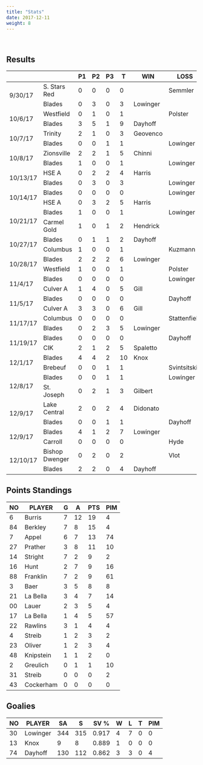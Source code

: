 ```yaml
---
title: "Stats"
date: 2017-12-11
weight: 8
---
```

<div class="sponsorcontainer">
  <a id="stats-a1" href="#"><img id="stats-s1" class="image sponsor"></a>
  <a id="stats-a2" href="#"><img id="stats-s2" class="image sponsor"></a>
</div>

Results
-------
<table>
  <thead>
    <tr>
      <th></th> <th></th> <th title="Period 1">P1</th> <th title="Period 2">P2</th> <th title="Period 3">P3</th> <th title="Total">T</th> <th>WIN</th> <th>LOSS</th> <th title="Saves">S</th>
    <tr>
  </thead>

  <!-- South Stars Red vs. Blades, 9/30/17 -->
  <tr class="odd">
    <td rowspan="2">9/30/17</td>
                                 <td>S. Stars Red</td> <td>0</td> <td>0</td> <td>0</td> <td>0</td> <td></td>          <td>Semmler</td>  <td>16</td>
  </tr>
  <tr class="odd">
                                 <td>Blades</td>       <td>0</td> <td>3</td> <td>0</td> <td>3</td> <td>Lowinger</td> <td></td>          <td>22</td>
  </tr>

  <!-- Westfield vs Blades, 10/6/17 -->
  <tr class="even">
    <td rowspan="2">10/6/17</td>
                                 <td>Westfield</td>    <td>0</td> <td>1</td> <td>0</td> <td>1</td> <td></td>         <td>Polster</td>  <td>23</td>
  </tr>
  <tr class="even">
                                 <td>Blades</td>       <td>3</td> <td>5</td> <td>1</td> <td>9</td> <td>Dayhoff</td> <td></td>          <td>13</td>
  </tr>

  <!-- Louisville Trinity vs Blades, 10/7/17 -->
  <tr class="odd">
    <td rowspan="2">10/7/17</td>
                                 <td>Trinity</td>      <td>2</td> <td>1</td> <td>0</td> <td>3</td> <td>Geovenco</td> <td></td>         <td>20</td>
  </tr>
  <tr class="odd">
                                 <td>Blades</td>       <td>0</td> <td>0</td> <td>1</td> <td>1</td> <td></td>         <td>Lowinger</td> <td>19</td>
  </tr>

  <!-- Zionsville vs Blades, 10/8/17 -->
  <tr class="even">
    <td rowspan="2">10/8/17</td>
                                 <td>Zionsville</td>   <td>2</td> <td>2</td> <td>1</td> <td>5</td> <td>Chinni</td>   <td></td>         <td>16</td>
  </tr>
  <tr class="even">
                                 <td>Blades</td>       <td>1</td> <td>0</td> <td>0</td> <td>1</td> <td></td>         <td>Lowinger</td> <td>42</td>
  </tr>

  <!-- HSE A vs Blades, 10/13/17 -->
  <tr class="odd">
    <td rowspan="2">10/13/17</td>
                                 <td>HSE A</td>        <td>0</td> <td>2</td> <td>2</td> <td>4</td> <td>Harris</td>   <td></td>         <td>34</td>
  </tr>
  <tr class="odd">
                                 <td>Blades</td>       <td>0</td> <td>3</td> <td>0</td> <td>3</td> <td></td>         <td>Lowinger</td> <td>20</td>
  </tr>

  <!-- Blades vs HSE A, 10/13/17 -->
  <tr class="even">
    <td rowspan="2">10/14/17</td>
                                 <td>Blades</td>      <td>0</td> <td>0</td> <td>0</td> <td>0</td> <td></td>         <td>Lowinger</td>  <td>32</td>
  </tr>
  <tr class="even">
                                 <td>HSE A</td>       <td>0</td> <td>3</td> <td>2</td> <td>5</td> <td>Harris</td>   <td></td>          <td>23</td>
  </tr>

<!-- Blades vs Carmel Gold, 10/21/17 -->
  <tr class="odd">
    <td rowspan="2">10/21/17</td>
                                 <td>Blades</td>      <td>1</td> <td>0</td> <td>0</td> <td>1</td> <td></td>         <td>Lowinger</td>  <td>40</td>
  </tr>
  <tr class="odd">
                                 <td>Carmel Gold</td> <td>1</td> <td>0</td> <td>1</td> <td>2</td> <td>Hendrick</td> <td></td>          <td>15</td>
  </tr>

<!-- Blades vs Columbus, 10/27/17 -->
  <tr class="even">
    <td rowspan="2">10/27/17</td>
                                 <td>Blades</td>      <td>0</td> <td>1</td> <td>1</td> <td>2</td> <td>Dayhoff</td>  <td></td>          <td>13</td>
  </tr>
  <tr class="even">
                                 <td>Columbus</td>    <td>1</td> <td>0</td> <td>0</td> <td>1</td> <td></td>         <td>Kuzmann</td>   <td>38</td>
  </tr>

<!-- Blades vs Westfield, 10/28/17 -->
  <tr class="odd">
    <td rowspan="2">10/28/17</td>
                                 <td>Blades</td>      <td>2</td> <td>2</td> <td>2</td> <td>6</td> <td>Lowinger</td> <td></td>          <td>22</td>
  </tr>
  <tr class="odd">
                                 <td>Westfield</td>   <td>1</td> <td>0</td> <td>0</td> <td>1</td> <td></td>         <td>Polster</td>   <td>29</td>
  </tr>

<!-- Blades vs Culver, 11/4/17 -->
  <tr class="even">
    <td rowspan="2">11/4/17</td>
                                 <td>Blades</td>      <td>0</td> <td>0</td> <td>0</td> <td>0</td> <td></td>         <td>Lowinger</td>  <td>41</td>
  </tr>
  <tr class="even">
                                 <td>Culver A</td>    <td>1</td> <td>4</td> <td>0</td> <td>5</td> <td>Gill</td>     <td></td>          <td>20</td>
  </tr>
<!-- Blades vs Culver, 11/5/17 -->
  <tr class="odd">
    <td rowspan="2">11/5/17</td>
                                 <td>Blades</td>      <td>0</td> <td>0</td> <td>0</td> <td>0</td> <td></td>         <td>Dayhoff</td>   <td>31</td>
  </tr>
  <tr class="odd">
                                 <td>Culver A</td>    <td>3</td> <td>3</td> <td>0</td> <td>6</td> <td>Gill</td>     <td></td>          <td>11</td>
  </tr>
<!-- Columbus vs Blades, 11/17/17 -->
  <tr class="even">
    <td rowspan="2">11/17/17</td>
                                 <td>Columbus</td>    <td>0</td> <td>0</td> <td>0</td> <td>0</td> <td></td>         <td>Stattenfield</td> <td>23</td>
  </tr>
  <tr class="even">
                                 <td>Blades</td>      <td>0</td> <td>2</td> <td>3</td> <td>5</td> <td>Lowinger</td> <td></td>          <td>17</td>
  </tr>
<!-- Blades vs CIK, 11/19/17 -->
  <tr class="odd">
    <td rowspan="2">11/19/17</td>
                                 <td>Blades</td>      <td>0</td> <td>0</td> <td>0</td> <td>0</td> <td></td>         <td>Dayhoff</td>   <td>29</td>
  </tr>
  <tr class="odd">
                                 <td>CIK</td>         <td>2</td> <td>1</td> <td>2</td> <td>5</td> <td>Spaletto</td> <td></td>          <td>19</td>
  </tr>
<!-- Blades vs Brebeuf, 12/1/17 -->
  <tr class="even">
    <td rowspan="2">12/1/17</td>
                                 <td>Blades</td>      <td>4</td> <td>4</td> <td>2</td> <td>10</td> <td>Knox</td>    <td></td>   <td>8</td>
  </tr>
  <tr class="even">
                                 <td>Brebeuf</td>     <td>0</td> <td>0</td> <td>1</td> <td>1</td>  <td></td>        <td>Svintsitskiy</td>  <td>17</td>
  </tr>
<!-- Blades vs St. Joseph, 12/8/17 -->
  <tr class="odd">
    <td rowspan="2">12/8/17</td>
                                 <td>Blades</td>      <td>0</td> <td>0</td> <td>1</td> <td>1</td> <td></td>    <td>Lowinger</td>   <td>34</td>
  </tr>
  <tr class="odd">
                                 <td>St. Joseph</td>  <td>0</td> <td>2</td> <td>1</td> <td>3</td>  <td>Gilbert</td>  <td></td>  <td>13</td>
  </tr>
<!-- Lake Central vs. Blades, 12/9/17 -->
  <tr class="even">
    <td rowspan="2">12/9/17</td>
                                 <td>Lake Central</td>      <td>2</td> <td>0</td> <td>2</td> <td>4</td> <td>Didonato</td>    <td></td>   <td>11</td>
  </tr>
  <tr class="even">
                                 <td>Blades</td>  <td>0</td> <td>0</td> <td>1</td> <td>1</td>  <td></td>  <td>Dayhoff</td>  <td>17</td>
  </tr>
<!-- Blades vs. Carroll, 12/9/17 -->
  <tr class="odd">
    <td rowspan="2">12/9/17</td>
                                 <td>Blades</td>      <td>4</td> <td>1</td> <td>2</td> <td>7</td> <td>Lowinger</td>    <td></td>   <td>19</td>
  </tr>
  <tr class="odd">
                                 <td>Carroll</td>  <td>0</td> <td>0</td> <td>0</td> <td>0</td>  <td></td>  <td>Hyde</td>  <td>21</td>
  </tr>
<!-- Bishop Dwenger vs. Blades, 12/10/17 -->
  <tr class="even">
    <td rowspan="2">12/10/17</td>
                                 <td>Bishop Dwenger</td>      <td>0</td> <td>2</td> <td>0</td> <td>2</td> <td></td>    <td>Vlot</td>   <td>10</td>
  </tr>
  <tr class="even">
                                 <td>Blades</td>              <td>2</td> <td>2</td> <td>0</td> <td>4</td>  <td>Dayhoff</td>  <td></td>  <td>9</td>
  </tr>
</table>

Points Standings
----------------
<table>
  <thead>
    <tr>
      <th title="Jersey Number">NO</th> <th title="Player Name">PLAYER</th>  <th title="Goals">G</th> <th title="Assists">A</th> <th title="Points">PTS</th> <th title="Penalty Minutes">PIM</th>
    <tr>
  </thead>
  <tr>
    <td>6</td>  <td>Burris</td>    <td>7</td> <td>12</td> <td>19</td> <td>4</td>
  </tr>
  <tr>
    <td>84</td> <td>Berkley</td>   <td>7</td> <td>8</td> <td>15</td> <td>4</td>
  </tr>
  <tr>
    <td>7</td>  <td>Appel</td>     <td>6</td> <td>7</td> <td>13</td> <td>74</td>
  </tr>
  <tr>
    <td>27</td> <td>Prather</td>   <td>3</td> <td>8</td> <td>11</td> <td>10</td>
  </tr>
  <tr>
    <td>14</td> <td>Stright</td>   <td>7</td> <td>2</td> <td>9</td> <td>2</td>
  </tr>
  <tr>
    <td>16</td> <td>Hunt</td>      <td>2</td> <td>7</td> <td>9</td> <td>16</td>
  </tr>
  <tr>
    <td>88</td> <td>Franklin</td>  <td>7</td> <td>2</td> <td>9</td> <td>61</td>
  </tr>
  <tr>
    <td>3</td>  <td>Baer</td>      <td>3</td> <td>5</td> <td>8</td> <td>8</td>
  </tr>
  <tr>
    <td>21</td> <td>La Bella</td>  <td>3</td> <td>4</td> <td>7</td> <td>14</td>
  </tr>
  <tr>
    <td>00</td> <td>Lauer</td>     <td>2</td> <td>3</td> <td>5</td> <td>4</td>
  </tr>
  <tr>
    <td>17</td> <td>La Bella</td>  <td>1</td> <td>4</td> <td>5</td> <td>57</td>
  </tr>
  <tr>
    <td>22</td> <td>Rawlins</td>   <td>3</td> <td>1</td> <td>4</td> <td>4</td>
  </tr>
  <tr>
    <td>4</td>  <td>Streib</td>    <td>1</td> <td>2</td> <td>3</td> <td>2</td>
  </tr>
  <tr>
    <td>23</td> <td>Oliver</td>    <td>1</td> <td>2</td> <td>3</td> <td>4</td>
  </tr>
  <tr>
    <td>48</td> <td>Knipstein</td> <td>1</td> <td>1</td> <td>2</td> <td>0</td>
  </tr>
  <tr>
    <td>2</td>  <td>Greulich</td>  <td>0</td> <td>1</td> <td>1</td> <td>10</td>
  </tr>
  <tr>
    <td>31</td> <td>Streib</td>    <td>0</td> <td>0</td> <td>0</td> <td>2</td>
  </tr>
  <tr>
    <td>43</td> <td>Cockerham</td> <td>0</td> <td>0</td> <td>0</td> <td>0</td>
  </tr>
</table>

Goalies
----------------
<table>
  <thead>
    <tr>
      <th title="Jersey Number">NO</th> <th title="Player Name">PLAYER</th>   <th title="Shots Against">SA</th> <th title="Saves">S</th>  <th title="Save Percentage">SV %</th> <th title="Wins">W</th> <th title="Losses">L</th> <th title="Ties">T</th> <th title="Penalty Minutes">PIM</th>
    <tr>
  </thead>
  <tr>
    <td>30</td> <td>Lowinger</td> <td>344</td> <td>315</td> <td>0.917</td> <td>4</td> <td>7</td> <td>0</td> <td>0</td>
  </tr>
  <tr>
    <td>13</td> <td>Knox</td>     <td>9</td>  <td>8</td>    <td>0.889</td> <td>1</td> <td>0</td> <td>0</td> <td>0</td>
  </tr>
  <tr>
    <td>74</td> <td>Dayhoff</td>  <td>130</td>  <td>112</td> <td>0.862</td> <td>3</td> <td>3</td> <td>0</td> <td>4</td>
  </tr>
</table>
